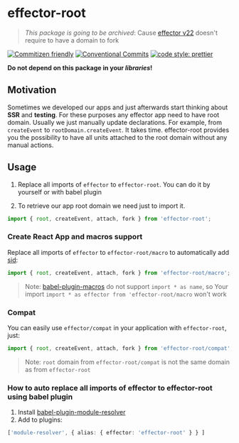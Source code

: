 # effector-root

> *This package is going to be archived*: Cause [effector v22](https://github.com/effector/effector/releases/tag/effector%4022.0.0) doesn't require to have a domain to fork

[![Commitizen friendly](https://img.shields.io/badge/commitizen-friendly-brightgreen.svg)](http://commitizen.github.io/cz-cli/) [![Conventional Commits](https://img.shields.io/badge/Conventional%20Commits-1.0.0-yellow.svg)](https://conventionalcommits.org) [![code style: prettier](https://img.shields.io/badge/code_style-prettier-ff69b4.svg)](http://prettier.io)

**Do not depend on this package in your _libraries_!**

## Motivation

Sometimes we developed our apps and just afterwards start thinking about **SSR** and **testing**. For these purposes any effector app need to have root domain.
Usually we just manually update declarations. For example, from `createEvent` to `rootDomain.createEvent`. It takes time. effector-root provides you the possibility to have all units attached to the root domain without any manual actions.

## Usage

1. Replace all imports of `effector` to `effector-root`. You can do it by yourself or with babel plugin

2. To retrieve our app root domain we need just to import it.

```js
import { root, createEvent, attach, fork } from 'effector-root';
```

### Create React App and macros support

Replace all imports of `effector` to `effector-root/macro` to automatically add [sid]:

[sid]: https://effector.dev/docs/api/effector/babel-plugin#sid

```js
import { root, createEvent, attach, fork } from 'effector-root/macro';
```

> Note: [babel-plugin-macros] do not support `import * as name`, so
> Your import `import * as effector from 'effector-root/macro` won't work

[babel-plugin-macros]: https://github.com/kentcdodds/babel-plugin-macros

### Compat

You can easily use `effector/compat` in your application with `effector-root`, just:

```ts
import { root, createEvent, attach, fork } from 'effector-root/compat';
```

> Note: `root` domain from `effector-root/compat` is not the same domain as from `effector-root`

### How to auto replace all imports of effector to effector-root using babel plugin

1. Install [babel-plugin-module-resolver](https://www.npmjs.com/package/babel-plugin-module-resolver)
2. Add to plugins:
```ts
['module-resolver', { alias: { effector: 'effector-root' } } ]
```

